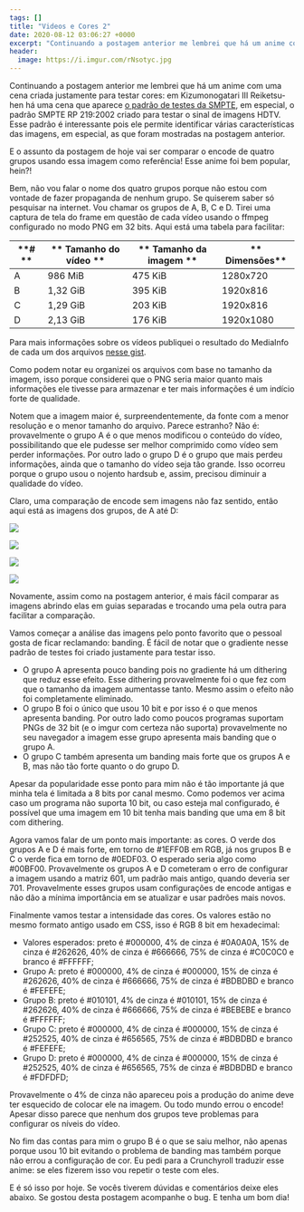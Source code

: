 ```yaml
---
tags: []
title: "Videos e Cores 2"
date: 2020-08-12 03:06:27 +0000
excerpt: "Continuando a postagem anterior me lembrei que há um anime com uma cena criada justamente para testar..."
header:
  image: https://i.imgur.com/rNsotyc.jpg
---
```


Continuando a postagem anterior me lembrei que há um anime com uma cena criada justamente para testar cores: em Kizumonogatari III Reiketsu-hen há uma cena que aparece [o padrão de testes da SMPTE](https://en.wikipedia.org/wiki/SMPTE_color_bars), em especial, o padrão SMPTE RP 219:2002 criado para testar o sinal de imagens HDTV. Esse padrão é interessante pois ele permite identificar várias características das imagens, em especial, as que foram mostradas na postagem anterior.

E o assunto da postagem de hoje vai ser comparar o encode de quatro grupos usando essa imagem como referência! Esse anime foi bem popular, hein?!

Bem, não vou falar o nome dos quatro grupos porque não estou com vontade de fazer propaganda de nenhum grupo. Se quiserem saber só pesquisar na internet. Vou chamar os grupos de A, B, C e D. Tirei uma captura de tela do frame em questão de cada vídeo usando o ffmpeg configurado no modo PNG em 32 bits. Aqui está uma tabela para facilitar:


| **#                 **|** Tamanho do vídeo  **|** Tamanho da imagem **|** Dimensões**          |
|-----------------------|-----------------------|-----------------------|------------------------|
| A                     | 986 MiB               | 475 KiB               | 1280x720               |
| B                     | 1,32 GiB              | 395 KiB               | 1920x816               |
| C                     | 1,29 GiB              | 203 KiB               | 1920x816               |
| D                     | 2,13 GiB              | 176 KiB               | 1920x1080              |


Para mais informações sobre os vídeos publiquei o resultado do MediaInfo de cada um dos arquivos [nesse gist](https://gist.github.com/qgustavor/96dffd688e092622cbd8334cefd15919).

Como podem notar eu organizei os arquivos com base no tamanho da imagem, isso porque considerei que o PNG seria maior quanto mais informações ele tivesse para armazenar e ter mais informações é um indício forte de qualidade.

Notem que a imagem maior é, surpreendentemente, da fonte com a menor resolução e o menor tamanho do arquivo. Parece estranho? Não é: provavelmente o grupo A é o que menos modificou o conteúdo do vídeo, possibilitando que ele pudesse ser melhor comprimido como vídeo sem perder informações. Por outro lado o grupo D é o grupo que mais perdeu informações, ainda que o tamanho do vídeo seja tão grande. Isso ocorreu porque o grupo usou o nojento hardsub e, assim, precisou diminuir a qualidade do vídeo.

Claro, uma comparação de encode sem imagens não faz sentido, então aqui está as imagens dos grupos, de A até D:

![](https://i.imgur.com/lloL5BC.png)

![](https://i.imgur.com/CH8RpMa.png)

![](https://i.imgur.com/3VUXbGf.png)

![](https://i.imgur.com/WQWTJ4I.png)

Novamente, assim como na postagem anterior, é mais fácil comparar as imagens abrindo elas em guias separadas e trocando uma pela outra para facilitar a comparação.

Vamos começar a análise das imagens pelo ponto favorito que o pessoal gosta de ficar reclamando: banding. É fácil de notar que o gradiente nesse padrão de testes foi criado justamente para testar isso.

* O grupo A apresenta pouco banding pois no gradiente há um dithering que reduz esse efeito. Esse dithering provavelmente foi o que fez com que o tamanho da imagem aumentasse tanto. Mesmo assim o efeito não foi completamente eliminado.
* O grupo B foi o único que usou 10 bit e por isso é o que menos apresenta banding. Por outro lado como poucos programas suportam PNGs de 32 bit (e o imgur com certeza não suporta) provavelmente no seu navegador a imagem esse grupo apresenta mais banding que o grupo A.
* O grupo C também apresenta um banding mais forte que os grupos A e B, mas não tão forte quanto o do grupo D.

Apesar da popularidade esse ponto para mim não é tão importante já que minha tela é limitada a 8 bits por canal mesmo. Como podemos ver acima caso um programa não suporta 10 bit, ou caso esteja mal configurado, é possível que uma imagem em 10 bit tenha mais banding que uma em 8 bit com dithering.

Agora vamos falar de um ponto mais importante: as cores. O verde dos grupos A e D é mais forte, em torno de #1EFF0B em RGB, já nos grupos B e C o verde fica em torno de #0EDF03. O esperado seria algo como #00BF00. Provavelmente os grupos A e D cometeram o erro de configurar a imagem usando a matriz 601, um padrão mais antigo, quando deveria ser 701. Provavelmente esses grupos usam configurações de encode antigas e não dão a mínima importância em se atualizar e usar padrões mais novos.

Finalmente vamos testar a intensidade das cores. Os valores estão no mesmo formato antigo usado em CSS, isso é RGB 8 bit em hexadecimal:

* Valores esperados: preto é #000000, 4% de cinza é #0A0A0A, 15% de cinza é #262626, 40% de cinza é #666666, 75% de cinza é #C0C0C0 e branco é #FFFFFF;
* Grupo A: preto é #000000, 4% de cinza é #000000, 15% de cinza é #262626, 40% de cinza é #666666, 75% de cinza é #BDBDBD e branco é #FEFEFE;
* Grupo B: preto é #010101, 4% de cinza é #010101, 15% de cinza é #262626, 40% de cinza é #666666, 75% de cinza é #BEBEBE e branco é #FFFFFF;
* Grupo C: preto é #000000, 4% de cinza é #000000, 15% de cinza é #252525, 40% de cinza é #656565, 75% de cinza é #BDBDBD e branco é #FEFEFE;
* Grupo D: preto é #000000, 4% de cinza é #000000, 15% de cinza é #252525, 40% de cinza é #656565, 75% de cinza é #BDBDBD e branco é #FDFDFD;

Provavelmente o 4% de cinza não apareceu pois a produção do anime deve ter esquecido de colocar ele na imagem. Ou todo mundo errou o encode! Apesar disso parece que nenhum dos grupos teve problemas para configurar os níveis do vídeo.

No fim das contas para mim o grupo B é o que se saiu melhor, não apenas porque usou 10 bit evitando o problema de banding mas também porque não errou a configuração de cor. Eu pedi para a Crunchyroll traduzir esse anime: se eles fizerem isso vou repetir o teste com eles.

E é só isso por hoje. Se vocês tiverem dúvidas e comentários deixe eles abaixo. Se gostou desta postagem acompanhe o bug. E tenha um bom dia!